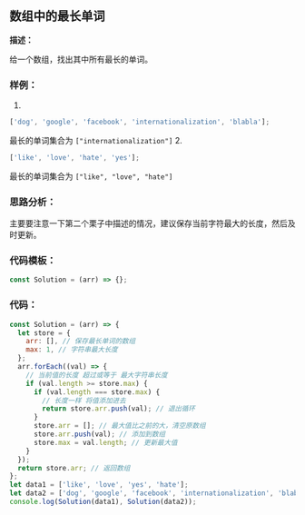 ## **数组中的最长单词**

**描述：**

给一个数组，找出其中所有最长的单词。

### **样例：**

1.

```js
['dog', 'google', 'facebook', 'internationalization', 'blabla'];
```

最长的单词集合为 `["internationalization"]` 2.

```js
['like', 'love', 'hate', 'yes'];
```

最长的单词集合为 `["like", "love", "hate"]`

### **思路分析：**

主要要注意一下第二个栗子中描述的情况，建议保存当前字符最大的长度，然后及时更新。

### **代码模板：**

```js
const Solution = (arr) => {};
```

### **代码：**

```js
const Solution = (arr) => {
  let store = {
    arr: [], // 保存最长单词的数组
    max: 1, // 字符串最大长度
  };
  arr.forEach((val) => {
    // 当前值的长度 超过或等于 最大字符串长度
    if (val.length >= store.max) {
      if (val.length === store.max) {
        // 长度一样 将值添加进去
        return store.arr.push(val); // 退出循环
      }
      store.arr = []; // 最大值比之前的大，清空原数组
      store.arr.push(val); // 添加到数组
      store.max = val.length; // 更新最大值
    }
  });
  return store.arr; // 返回数组
};
let data1 = ['like', 'love', 'yes', 'hate'];
let data2 = ['dog', 'google', 'facebook', 'internationalization', 'blabla'];
console.log(Solution(data1), Solution(data2));
```
